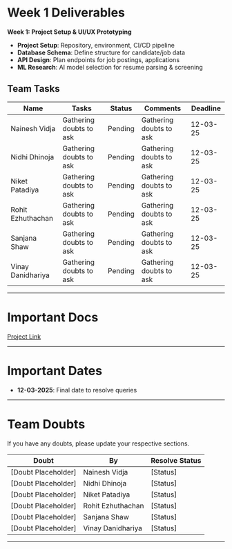 # Week 1 Deliverables

**Week 1: Project Setup & UI/UX Prototyping**

- **Project Setup**: Repository, environment, CI/CD pipeline
- **Database Schema**: Define structure for candidate/job data
- **API Design**: Plan endpoints for job postings, applications
- **ML Research**: AI model selection for resume parsing & screening

## Team Tasks

| Name               | Tasks                     | Status  | Comments                | Deadline   |
|--------------------|---------------------------|---------|-------------------------|------------|
| Nainesh Vidja      | Gathering doubts to ask   | Pending | Gathering doubts to ask | 12-03-25   |
| Nidhi Dhinoja      | Gathering doubts to ask   | Pending | Gathering doubts to ask | 12-03-25   |
| Niket Patadiya     | Gathering doubts to ask   | Pending | Gathering doubts to ask | 12-03-25   |
| Rohit Ezhuthachan  | Gathering doubts to ask   | Pending | Gathering doubts to ask | 12-03-25   |
| Sanjana Shaw       | Gathering doubts to ask   | Pending | Gathering doubts to ask | 12-03-25   |
| Vinay Danidhariya  | Gathering doubts to ask   | Pending | Gathering doubts to ask | 12-03-25   |

---

# Important Docs

[Project Link](https://promact-internship.slack.com/files/U08BN2NVCQ1/F08H17P3X99/applicant_tracking_system__ats__platform__1_.docx?origin_team=T01LGU67B8V&origin_channel=C08GJGYCZUP)

---

# Important Dates

- **12-03-2025**: Final date to resolve queries

---

# Team Doubts

If you have any doubts, please update your respective sections.

| Doubt                | By                | Resolve Status |
|----------------------|-------------------|----------------|
| [Doubt Placeholder]   | Nainesh Vidja     | [Status]       |
| [Doubt Placeholder]   | Nidhi Dhinoja     | [Status]       |
| [Doubt Placeholder]   | Niket Patadiya    | [Status]       |
| [Doubt Placeholder]   | Rohit Ezhuthachan | [Status]       |
| [Doubt Placeholder]   | Sanjana Shaw      | [Status]       |
| [Doubt Placeholder]   | Vinay Danidhariya | [Status]       |

---

